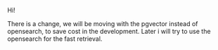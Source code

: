 Hi!

There is a change, we will be moving with the pgvector instead of opensearch, to save cost in the development.
Later i will try to use the opensearch for the fast retrieval.